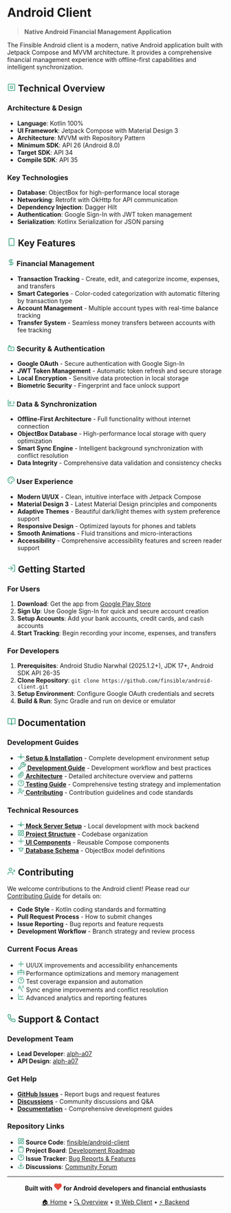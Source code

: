 # Android Client

> **Native Android Financial Management Application**

The Finsible Android client is a modern, native Android application built with Jetpack Compose and MVVM architecture. It provides a comprehensive financial management experience with offline-first capabilities and intelligent synchronization.

## <svg width="20" height="20" viewBox="0 0 24 24" fill="none" stroke="#42a585" stroke-width="2" stroke-linecap="round" stroke-linejoin="round"><rect x="3" y="3" width="18" height="18" rx="2"/><path d="M9 9h6v6H9z"/></svg> **Technical Overview**

### **Architecture & Design**

-   **Language**: Kotlin 100%
-   **UI Framework**: Jetpack Compose with Material Design 3
-   **Architecture**: MVVM with Repository Pattern
-   **Minimum SDK**: API 26 (Android 8.0)
-   **Target SDK**: API 34
-   **Compile SDK**: API 35

### **Key Technologies**

-   **Database**: ObjectBox for high-performance local storage
-   **Networking**: Retrofit with OkHttp for API communication
-   **Dependency Injection**: Dagger Hilt
-   **Authentication**: Google Sign-In with JWT token management
-   **Serialization**: Kotlinx Serialization for JSON parsing

## <svg width="20" height="20" viewBox="0 0 24 24" fill="none" stroke="#42a585" stroke-width="2" stroke-linecap="round" stroke-linejoin="round"><rect width="14" height="20" x="5" y="2" rx="2" ry="2"/><path d="M12 18h.01"/></svg> **Key Features**

### **<svg width="18" height="18" viewBox="0 0 24 24" fill="none" stroke="#42a585" stroke-width="2" stroke-linecap="round" stroke-linejoin="round"><line x1="12" x2="12" y1="2" y2="22"/><path d="M17 5H9.5a3.5 3.5 0 0 0 0 7h5a3.5 3.5 0 0 1 0 7H6"/></svg> Financial Management**

-   **Transaction Tracking** - Create, edit, and categorize income, expenses, and transfers
-   **Smart Categories** - Color-coded categorization with automatic filtering by transaction type
-   **Account Management** - Multiple account types with real-time balance tracking
-   **Transfer System** - Seamless money transfers between accounts with fee tracking

### **<svg width="18" height="18" viewBox="0 0 24 24" fill="none" stroke="#42a585" stroke-width="2" stroke-linecap="round" stroke-linejoin="round"><rect width="18" height="11" x="3" y="11" rx="2" ry="2"/><circle cx="12" cy="16" r="1"/><path d="m7 11-2-2v-1a2 2 0 0 1 4 0v1"/></svg> Security & Authentication**

-   **Google OAuth** - Secure authentication with Google Sign-In
-   **JWT Token Management** - Automatic token refresh and secure storage
-   **Local Encryption** - Sensitive data protection in local storage
-   **Biometric Security** - Fingerprint and face unlock support

### **<svg width="18" height="18" viewBox="0 0 24 24" fill="none" stroke="#42a585" stroke-width="2" stroke-linecap="round" stroke-linejoin="round"><path d="M3 3v18h18"/><path d="M18.7 8 22 12l-3.3 4"/><path d="M7 8v8"/><path d="M11 8v8"/></svg> Data & Synchronization**

-   **Offline-First Architecture** - Full functionality without internet connection
-   **ObjectBox Database** - High-performance local storage with query optimization
-   **Smart Sync Engine** - Intelligent background synchronization with conflict resolution
-   **Data Integrity** - Comprehensive data validation and consistency checks

### **<svg width="18" height="18" viewBox="0 0 24 24" fill="none" stroke="#42a585" stroke-width="2" stroke-linecap="round" stroke-linejoin="round"><circle cx="13.5" cy="6.5" r=".5" fill="currentColor"/><circle cx="17.5" cy="10.5" r=".5" fill="currentColor"/><circle cx="8.5" cy="7.5" r=".5" fill="currentColor"/><circle cx="6.5" cy="12.5" r=".5" fill="currentColor"/><path d="M12 2C6.5 2 2 6.5 2 12s4.5 10 10 10c.926 0 1.648-.746 1.648-1.688 0-.437-.18-.835-.437-1.125-.29-.289-.438-.652-.438-1.125a1.64 1.64 0 0 1 1.668-1.668h1.996c3.051 0 5.555-2.503 5.555-5.554C21.965 6.012 17.461 2 12 2z"/></svg> User Experience**

-   **Modern UI/UX** - Clean, intuitive interface with Jetpack Compose
-   **Material Design 3** - Latest Material Design principles and components
-   **Adaptive Themes** - Beautiful dark/light themes with system preference support
-   **Responsive Design** - Optimized layouts for phones and tablets
-   **Smooth Animations** - Fluid transitions and micro-interactions
-   **Accessibility** - Comprehensive accessibility features and screen reader support

## <svg width="20" height="20" viewBox="0 0 24 24" fill="none" stroke="#42a585" stroke-width="2" stroke-linecap="round" stroke-linejoin="round"><path d="M15 3h4a2 2 0 0 1 2 2v14a2 2 0 0 1-2 2h-4"/><polyline points="10,17 15,12 10,7"/><line x1="15" x2="3" y1="12" y2="12"/></svg> **Getting Started**

### **For Users**

1. **Download**: Get the app from [Google Play Store](https://play.google.com/store/apps/details?id=com.itsjeel01.finsiblefrontend)
2. **Sign Up**: Use Google Sign-In for quick and secure account creation
3. **Setup Accounts**: Add your bank accounts, credit cards, and cash accounts
4. **Start Tracking**: Begin recording your income, expenses, and transfers

### **For Developers**

1. **Prerequisites**: Android Studio Narwhal (2025.1.2+), JDK 17+, Android SDK API 26-35
2. **Clone Repository**: `git clone https://github.com/finsible/android-client.git`
3. **Setup Environment**: Configure Google OAuth credentials and secrets
4. **Build & Run**: Sync Gradle and run on device or emulator

## <svg width="20" height="20" viewBox="0 0 24 24" fill="none" stroke="#42a585" stroke-width="2" stroke-linecap="round" stroke-linejoin="round"><path d="M2 3h6a4 4 0 0 1 4 4v14a3 3 0 0 0-3-3H2z"/><path d="M22 3h-6a4 4 0 0 0-4 4v14a3 3 0 0 1 3-3h7z"/></svg> **Documentation**

### **Development Guides**

-   **[<svg width="16" height="16" viewBox="0 0 24 24" fill="none" stroke="#42a585" stroke-width="2" stroke-linecap="round" stroke-linejoin="round"><circle cx="12" cy="12" r="3"/><path d="M12 1v6m0 6v6m11-7h-6m-6 0H1"/></svg> Setup & Installation](setup.md)** - Complete development environment setup
-   **[<svg width="20" height="20" viewBox="0 0 24 24" fill="none" stroke="#42a585" stroke-width="2" stroke-linecap="round" stroke-linejoin="round"><path d="M14.7 6.3a1 1 0 0 0 0 1.4l1.6 1.6a1 1 0 0 0 1.4 0l3.77-3.77a6 6 0 0 1-7.94 7.94l-6.91 6.91a2.12 2.12 0 0 1-3-3l6.91-6.91a6 6 0 0 1 7.94-7.94l-3.76 3.76z"></path></svg> Development Guide](development.md)** - Development workflow and best practices
-   **[<svg width="16" height="16" viewBox="0 0 24 24" fill="none" stroke="#42a585" stroke-width="2" stroke-linecap="round" stroke-linejoin="round"><path d="m21.44 11.05-9.19 9.19a6 6 0 0 1-8.49-8.49l9.19-9.19a4 4 0 0 1 5.66 5.66L9.64 16.2a2 2 0 0 1-2.83-2.83l8.49-8.49"/></svg> Architecture](architecture.md)** - Detailed architecture overview and patterns
-   **[<svg width="16" height="16" viewBox="0 0 24 24" fill="none" stroke="#42a585" stroke-width="2" stroke-linecap="round" stroke-linejoin="round"><circle cx="12" cy="12" r="10"/><path d="M9.09 9a3 3 0 0 1 5.83 1c0 2-3 3-3 3"/><path d="M12 17h.01"/></svg> Testing Guide](testing.md)** - Comprehensive testing strategy and implementation
-   **[<svg width="16" height="16" viewBox="0 0 24 24" fill="none" stroke="#42a585" stroke-width="2" stroke-linecap="round" stroke-linejoin="round"><path d="M16 21v-2a4 4 0 0 0-4-4H6a4 4 0 0 0-4 4v2"/><circle cx="9" cy="7" r="4"/><path d="m19 8 2 2-2 2"/><path d="m17 12h4"/></svg> Contributing](contributing.md)** - Contribution guidelines and code standards

### **Technical Resources**

-   **[<svg width="16" height="16" viewBox="0 0 24 24" fill="none" stroke="#42a585" stroke-width="2" stroke-linecap="round" stroke-linejoin="round"><circle cx="12" cy="12" r="3"/><path d="M12 1v6m0 6v6m11-7h-6m-6 0H1"/></svg> Mock Server Setup](mock-server.md)** - Local development with mock backend
-   **[<svg width="16" height="16" viewBox="0 0 24 24" fill="none" stroke="#42a585" stroke-width="2" stroke-linecap="round" stroke-linejoin="round"><rect width="7" height="9" x="3" y="3" rx="1"/><rect width="7" height="5" x="14" y="3" rx="1"/><rect width="7" height="9" x="14" y="12" rx="1"/><rect width="7" height="5" x="3" y="16" rx="1"/></svg> Project Structure](development.md#project-structure)** - Codebase organization
-   **[<svg width="16" height="16" viewBox="0 0 24 24" fill="none" stroke="#42a585" stroke-width="2" stroke-linecap="round" stroke-linejoin="round"><path d="M12 3v18m9-9H3"/></svg> UI Components](development.md#ui-components)** - Reusable Compose components
-   **[<svg width="16" height="16" viewBox="0 0 24 24" fill="none" stroke="#42a585" stroke-width="2" stroke-linecap="round" stroke-linejoin="round"><path d="M4 7v1a3 3 0 0 0 3 3h1m0-4v4m0 0v5a2 2 0 0 0 2 2h2"/><path d="M20 7v1a3 3 0 0 1-3 3h-1m0-4v4m0 0v5a2 2 0 0 1-2 2h-2"/><path d="M10 7h4"/></svg> Database Schema](development.md#database)** - ObjectBox model definitions

## <svg width="20" height="20" viewBox="0 0 24 24" fill="none" stroke="#42a585" stroke-width="2" stroke-linecap="round" stroke-linejoin="round"><path d="M16 21v-2a4 4 0 0 0-4-4H6a4 4 0 0 0-4 4v2"/><circle cx="9" cy="7" r="4"/><path d="m19 8 2 2-2 2"/><path d="m17 12h4"/></svg> **Contributing**

We welcome contributions to the Android client! Please read our [Contributing Guide](contributing.md) for details on:

-   **Code Style** - Kotlin coding standards and formatting
-   **Pull Request Process** - How to submit changes
-   **Issue Reporting** - Bug reports and feature requests
-   **Development Workflow** - Branch strategy and review process

### **Current Focus Areas**

-   <svg width="16" height="16" viewBox="0 0 24 24" fill="none" stroke="#42a585" stroke-width="2" stroke-linecap="round" stroke-linejoin="round"><path d="M12 3v18m9-9H3"/></svg> UI/UX improvements and accessibility enhancements
-   <svg width="16" height="16" viewBox="0 0 24 24" fill="none" stroke="#42a585" stroke-width="2" stroke-linecap="round" stroke-linejoin="round"><path d="m13 2-2 2.5h3L12 7"/><path d="M10 14v-3"/><path d="M14 14v-3"/><path d="M11 19c.64.35 1.36.35 2 0"/><path d="M4 13a2 2 0 0 1 0-6h16a2 2 0 0 1 0 6"/><path d="M4 19a2 2 0 0 1 0-6h16a2 2 0 0 1 0 6"/></svg> Performance optimizations and memory management
-   <svg width="16" height="16" viewBox="0 0 24 24" fill="none" stroke="#42a585" stroke-width="2" stroke-linecap="round" stroke-linejoin="round"><circle cx="12" cy="12" r="10"/><path d="M9.09 9a3 3 0 0 1 5.83 1c0 2-3 3-3 3"/><path d="M12 17h.01"/></svg> Test coverage expansion and automation
-   <svg width="16" height="16" viewBox="0 0 24 24" fill="none" stroke="#42a585" stroke-width="2" stroke-linecap="round" stroke-linejoin="round"><path d="m17 2 4 4-4 4"/><path d="m3 6 4 4-4 4"/><path d="m7 2 10 20"/></svg> Sync engine improvements and conflict resolution
-   <svg width="16" height="16" viewBox="0 0 24 24" fill="none" stroke="#42a585" stroke-width="2" stroke-linecap="round" stroke-linejoin="round"><path d="M3 3v18h18"/><path d="m19 9-5 5-4-4-3 3"/></svg> Advanced analytics and reporting features

## <svg width="20" height="20" viewBox="0 0 24 24" fill="none" stroke="#42a585" stroke-width="2" stroke-linecap="round" stroke-linejoin="round"><path d="M22 16.92v3a2 2 0 0 1-2.18 2 19.79 19.79 0 0 1-8.63-3.07 19.5 19.5 0 0 1-6-6 19.79 19.79 0 0 1-3.07-8.67A2 2 0 0 1 4.11 2h3a2 2 0 0 1 2 1.72 12.84 12.84 0 0 0 .7 2.81 2 2 0 0 1-.45 2.11L8.09 9.91a16 16 0 0 0 6 6l1.27-1.27a2 2 0 0 1 2.11-.45 12.84 12.84 0 0 0 2.81.7A2 2 0 0 1 22 16.92z"/></svg> **Support & Contact**

### **Development Team**

-   **Lead Developer**: [alph-a07](https://github.com/alph-a07)
-   **API Design**: [alph-a07](https://github.com/alph-a07)

### **Get Help**

-   **[GitHub Issues](https://github.com/finsible/android-client/issues)** - Report bugs and request features
-   **[Discussions](https://github.com/finsible/android-client/discussions)** - Community discussions and Q&A
-   **[Documentation](setup.md)** - Comprehensive development guides

### **Repository Links**

-   **<svg width="16" height="16" viewBox="0 0 24 24" fill="none" stroke="#42a585" stroke-width="2" stroke-linecap="round" stroke-linejoin="round"><rect width="7" height="9" x="3" y="3" rx="1"/><rect width="7" height="5" x="14" y="3" rx="1"/><rect width="7" height="9" x="14" y="12" rx="1"/><rect width="7" height="5" x="3" y="16" rx="1"/></svg> Source Code**: [finsible/android-client](https://github.com/finsible/android-client)
-   **<svg width="16" height="16" viewBox="0 0 24 24" fill="none" stroke="#42a585" stroke-width="2" stroke-linecap="round" stroke-linejoin="round"><rect width="8" height="4" x="8" y="2" rx="1" ry="1"/><path d="M16 4h2a2 2 0 0 1 2 2v14a2 2 0 0 1-2 2H6a2 2 0 0 1-2-2V6a2 2 0 0 1 2-2h2"/></svg> Project Board**: [Development Roadmap](https://github.com/finsible/android-client/projects)
-   **<svg width="16" height="16" viewBox="0 0 24 24" fill="none" stroke="#42a585" stroke-width="2" stroke-linecap="round" stroke-linejoin="round"><circle cx="12" cy="12" r="10"/><path d="M9.09 9a3 3 0 0 1 5.83 1c0 2-3 3-3 3"/><path d="M12 17h.01"/></svg> Issue Tracker**: [Bug Reports & Features](https://github.com/finsible/android-client/issues)
-   **<svg width="16" height="16" viewBox="0 0 24 24" fill="none" stroke="#42a585" stroke-width="2" stroke-linecap="round" stroke-linejoin="round"><path d="M21 15v4a2 2 0 0 1-2 2H5a2 2 0 0 1-2-2v-4"/><polyline points="7,10 12,15 17,10"/><line x1="12" x2="12" y1="15" y2="3"/></svg> Discussions**: [Community Forum](https://github.com/finsible/android-client/discussions)

---

<div align="center">

**Built with** <svg width="18" height="18" viewBox="0 0 24 24" fill="#e74c3c" stroke="#e74c3c" stroke-width="2" stroke-linecap="round" stroke-linejoin="round" style="animation: heartbeat 1.5s ease-in-out infinite;"><path d="M20.84 4.61a5.5 5.5 0 0 0-7.78 0L12 5.67l-1.06-1.06a5.5 5.5 0 0 0-7.78 7.78l1.06 1.06L12 21.23l7.78-7.78 1.06-1.06a5.5 5.5 0 0 0 0-7.78z"/></svg> **for Android developers and financial enthusiasts**

<style>
@keyframes heartbeat {
  0% { transform: scale(1); }
  14% { transform: scale(1.3); }
  28% { transform: scale(1); }
  42% { transform: scale(1.3); }
  70% { transform: scale(1); }
}
</style>

[🏠 Home](/) • [🔍 Overview](../README.md) • [🌐 Web Client](../web/) • [⚡ Backend](../backend/)

</div>
